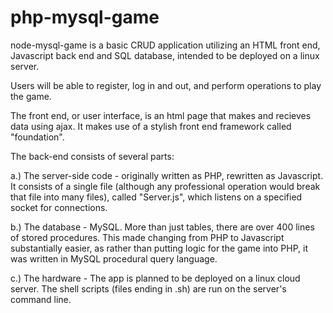 # php-mysql-game
node-mysql-game is a basic CRUD application utilizing an HTML front end, Javascript back end and SQL database, intended to be deployed on a linux server. 

Users will be able to register, log in and out, and perform operations to play the game. 

The front end, or user interface, is an html page that makes and recieves data using ajax. It makes use of a stylish front end framework called "foundation".

The back-end consists of several parts:

a.) The server-side code - originally written as PHP, rewritten as Javascript. It consists of a single file (although any professional operation would break that file into many files), called "Server.js", which listens on a specified socket for connections.

b.) The database - MySQL. More than just tables, there are over 400 lines of stored procedures. This made changing from PHP to Javascript substantially easier, as rather than putting logic for the game into PHP, it was written in MySQL procedural query language.

c.) The hardware - The app is planned to be deployed on a linux cloud server. The shell scripts (files ending in .sh) are run on the server's command line.
